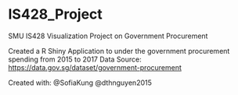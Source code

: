 # IS428_Project
SMU IS428 Visualization Project on Government Procurement
 
Created a R Shiny Application to under the government procurement spending from 2015 to 2017
Data Source: https://data.gov.sg/dataset/government-procurement

Created with:
@SofiaKung
@dthnguyen2015
